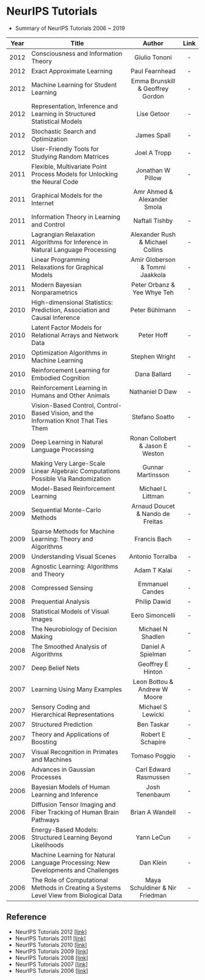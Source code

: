 # NeurIPS Tutorials
- Summary of NeurIPS Tutorials 2006 ~ 2019

|Year|Title|Author|Link|
|:-:|-|:-:|:-:|
|2012|Consciousness and Information Theory|Giulio Tononi|-|
|2012|Exact Approximate Learning|Paul Fearnhead|-|
|2012|Machine Learning for Student Learning|Emma Brunskill & Geoffrey Gordon|-|
|2012|Representation, Inference and Learning in Structured Statistical Models|Lise Getoor|-|
|2012|Stochastic Search and Optimization|James Spall|-|
|2012|User-Friendly Tools for Studying Random Matrices|Joel A Tropp|-|
|2011|Flexible, Multivariate Point Process Models for Unlocking the Neural Code|Jonathan W Pillow|-|
|2011|Graphical Models for the Internet|Amr Ahmed & Alexander Smola||-|
|2011|Information Theory in Learning and Control|Naftali Tishby|-|
|2011|Lagrangian Relaxation Algorithms for Inference in Natural Language Processing|Alexander Rush & Michael Collins|-|
|2011|Linear Programming Relaxations for Graphical Models|Amir Globerson & Tommi Jaakkola|-|
|2011|Modern Bayesian Nonparametrics|Peter Orbanz & Yee Whye Teh|-|
|2010|High-dimensional Statistics: Prediction, Association and Causal Inference|Peter Bühlmann|-|
|2010|Latent Factor Models for Relational Arrays and Network Data|Peter Hoff|-|
|2010|Optimization Algorithms in Machine Learning|Stephen Wright|-|
|2010|Reinforcement Learning for Embodied Cognition|Dana Ballard|-|
|2010|Reinforcement Learning in Humans and Other Animals|Nathaniel D Daw|-|
|2010|Vision-Based Control, Control-Based Vision, and the Information Knot That Ties Them|Stefano Soatto|-|
|2009|Deep Learning in Natural Language Processing|Ronan Collobert & Jason E Weston|-|
|2009|Making Very Large-Scale Linear Algebraic Computations Possible Via Randomization|Gunnar Martinsson|-|
|2009|Model-Based Reinforcement Learning|Michael L Littman|-|
|2009|Sequential Monte-Carlo Methods|Arnaud Doucet & Nando de Freitas|-|
|2009|Sparse Methods for Machine Learning: Theory and Algorithms|Francis Bach|-|
|2009|Understanding Visual Scenes|Antonio Torralba|-|
|2008|Agnostic Learning: Algorithms and Theory|Adam T Kalai|-|
|2008|Compressed Sensing|Emmanuel Candes|-|
|2008|Prequential Analysis|Philip Dawid|-|
|2008|Statistical Models of Visual Images|Eero Simoncelli|-|
|2008|The Neurobiology of Decision Making|Michael N Shadlen|-|
|2008|The Smoothed Analysis of Algorithms|Daniel A Spielman|-|
|2007|Deep Belief Nets|Geoffrey E Hinton|-|
|2007|Learning Using Many Examples|Leon Bottou & Andrew W Moore|-|
|2007|Sensory Coding and Hierarchical Representations|Michael S Lewicki|-|
|2007|Structured Prediction|Ben Taskar|-|
|2007|Theory and Applications of Boosting|Robert E Schapire|-|
|2007|Visual Recognition in Primates and Machines|Tomaso Poggio|-|
|2006|Advances in Gaussian Processes|Carl Edward Rasmussen|-|
|2006|Bayesian Models of Human Learning and Inference|Josh Tenenbaum|-|
|2006|Diffusion Tensor Imaging and Fiber Tracking of Human Brain Pathways|Brian A Wandell|-|
|2006|Energy-Based Models: Structured Learning Beyond Likelihoods|Yann LeCun|-|
|2006|Machine Learning for Natural Language Processing: New Developments and Challenges|Dan Klein|-|
|2006|The Role of Computational Methods in Creating a Systems Level View from Biological Data|Maya Schuldiner & Nir Friedman|-|


## Reference
- NeurIPS Tutorials 2012 [[link]](https://nips.cc/Conferences/2012/Schedule?type=Tutorial)
- NeurIPS Tutorials 2011 [[link]](https://nips.cc/Conferences/2011/Schedule?type=Tutorial)
- NeurIPS Tutorials 2010 [[link]](https://nips.cc/Conferences/2010/Schedule?type=Tutorial)
- NeurIPS Tutorials 2009 [[link]](https://nips.cc/Conferences/2009/Schedule?type=Tutorial)
- NeurIPS Tutorials 2008 [[link]](https://nips.cc/Conferences/2008/Schedule?type=Tutorial)
- NeurIPS Tutorials 2007 [[link]](https://nips.cc/Conferences/2007/Schedule?type=Tutorial)
- NeurIPS Tutorials 2006 [[link]](https://nips.cc/Conferences/2006/Schedule?type=Tutorial)
